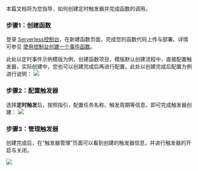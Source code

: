

本篇文档将为您指导，如何创建定时触发器并完成函数的调用。

### 步骤1：创建函数
登录 [Serverless控制台](https://console.cloud.tencent.com/scf/list-create?rid=1&ns=default)，在新建函数页面，完成您的函数代码上传与部署。详情可参见 [使用控制台创建一个事件函数](https://cloud.tencent.com/document/product/583/37509)。


此处以定时事件示例模版为例，创建函数项目，模版默认创建流程中，直接配置触发器，实际创建中，您也可以创建完成后再进行配置，此处以创建完成后配置为例进行说明：
![](https://main.qcloudimg.com/raw/3710731e9ec979204f834b3e0717230b.png)

### 步骤2：配置触发器
选择**定时触发**后，按照指引，配置任务名称、触发周期等信息，即可完成触发器创建：
![](https://main.qcloudimg.com/raw/7817cc7497a3f36d2757e8d9900dc59c.png)

### 步骤3：管理触发器
创建完成后，在“触发器管理”页面可以看到创建的触发器信息，并进行触发器的开启与关闭。

![](https://main.qcloudimg.com/raw/cddbe666b1dc53d9a48a416b5ee163ee.png)

